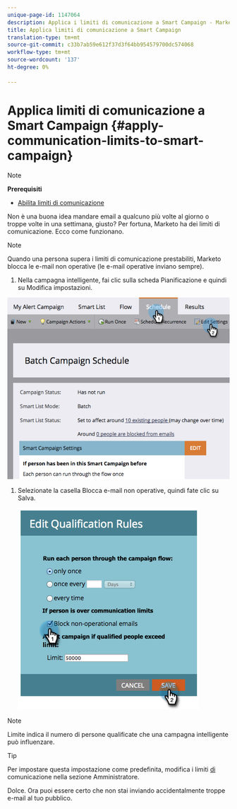 ```yaml
---
unique-page-id: 1147064
description: Applica i limiti di comunicazione a Smart Campaign - Marketo Docs - Documentazione prodotto
title: Applica limiti di comunicazione a Smart Campaign
translation-type: tm+mt
source-git-commit: c33b7ab59e612f37d3f64bb954579700dc574068
workflow-type: tm+mt
source-wordcount: '137'
ht-degree: 0%

---
```



# Applica limiti di comunicazione a Smart Campaign {#apply-communication-limits-to-smart-campaign}

>[!NOTE]
>
>**Prerequisiti**
>
>* [Abilita limiti di comunicazione](../../../../product-docs/administration/email-setup/enable-communication-limits.md)

>



Non è una buona idea mandare email a qualcuno più volte al giorno o troppe volte in una settimana, giusto? Per fortuna, Marketo ha dei limiti di comunicazione. Ecco come funzionano.

>[!NOTE]
>
>Quando una persona supera i limiti di comunicazione prestabiliti, Marketo blocca le e-mail non operative (le e-mail operative inviano sempre).

1. Nella campagna intelligente, fai clic sulla scheda Pianificazione e quindi su Modifica impostazioni.

![](assets/programeditsettings-hands-1.png)

1. Selezionate la casella Blocca e-mail non operative, quindi fate clic su Salva.

   ![](assets/apply-communication-limits-to-smart-campaign.png)

>[!NOTE]
>
>Limite indica il numero di persone qualificate che una campagna intelligente può influenzare.

>[!TIP]
>
>Per impostare questa impostazione come predefinita, modifica i limiti [di](../../../../product-docs/administration/email-setup/enable-communication-limits.md) comunicazione nella sezione Amministratore.

Dolce. Ora puoi essere certo che non stai inviando accidentalmente troppe e-mail al tuo pubblico.